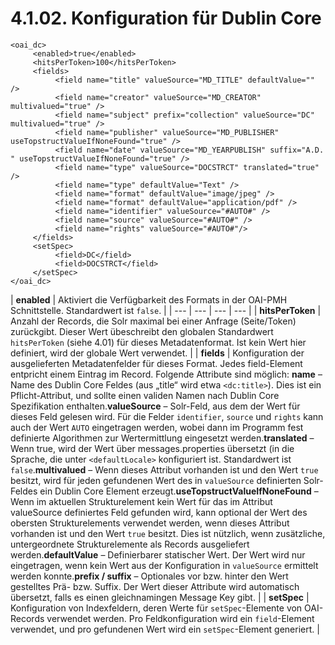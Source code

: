 # 4.1.02. Konfiguration für Dublin Core

```markup
<oai_dc>
     <enabled>true</enabled>
     <hitsPerToken>100</hitsPerToken>
     <fields>
          <field name="title" valueSource="MD_TITLE" defaultValue="" />
          <field name="creator" valueSource="MD_CREATOR" multivalued="true" />
          <field name="subject" prefix="collection" valueSource="DC" multivalued="true" />
          <field name="publisher" valueSource="MD_PUBLISHER" useTopstructValueIfNoneFound="true" />
          <field name="date" valueSource="MD_YEARPUBLISH" suffix="A.D. " useTopstructValueIfNoneFound="true" />
          <field name="type" valueSource="DOCSTRCT" translated="true" />
          <field name="type" defaultValue="Text" />
          <field name="format" defaultValue="image/jpeg" />
          <field name="format" defaultValue="application/pdf" />
          <field name="identifier" valueSource="#AUTO#" />
          <field name="source" valueSource="#AUTO#" />
          <field name="rights" valueSource="#AUTO#"/>
     </fields>
     <setSpec>
          <field>DC</field>
          <field>DOCSTRCT</field>
     </setSpec>
</oai_dc>
```



| **enabled** | Aktiviert die Verfügbarkeit des Formats in der OAI-PMH Schnittstelle. Standardwert ist `false`. |
| --- | --- | --- | --- |
| **hitsPerToken** | Anzahl der Records, die Solr maximal bei einer Anfrage \(Seite/Token\) zurückgibt. Dieser Wert übeschreibt den globalen Standardwert `hitsPerToken` \(siehe 4.01\) für dieses Metadatenformat. Ist kein Wert hier definiert, wird der globale Wert verwendet. |
| **fields**   | Konfiguration der ausgelieferten Metadatenfelder für dieses Format. Jedes field-Element entpricht einem Eintrag im Record. Folgende Attribute sind möglich: **name** – Name des Dublin Core Feldes \(aus „title“ wird etwa `<dc:title>`\). Dies ist ein Pflicht-Attribut, und sollte einen validen Namen nach Dublin Core Spezifikation enthalten.**valueSource** – Solr-Feld, aus dem der Wert für dieses Feld gelesen wird. Für die Felder `identifier`, `source` und `rights` kann auch der Wert `AUTO` eingetragen werden, wobei dann im Programm fest definierte Algorithmen zur Wertermittlung eingesetzt werden.**translated** – Wenn true, wird der Wert über messages.properties übersetzt \(in die Sprache, die unter `<defaultLocale>` konfiguriert ist. Standardwert ist `false`.**multivalued** – Wenn dieses Attribut vorhanden ist und den Wert `true` besitzt, wird für jeden gefundenen Wert des in `valueSource` definierten Solr-Feldes ein Dublin Core Element erzeugt.**useTopstructValueIfNoneFound** – Wenn im aktuellen Strukturelement kein Wert für das im Attribut valueSource definiertes Feld gefunden wird, kann optional der Wert des obersten Strukturelements verwendet werden, wenn dieses Attribut vorhanden ist und den Wert `true` besitzt. Dies ist nützlich, wenn zusätzliche, untergeordnete Strukturelemente als Records ausgeliefert werden.**defaultValue** – Definierbarer statischer Wert. Der Wert wird nur eingetragen, wenn kein Wert aus der Konfiguration in `valueSource` ermittelt werden konnte.**prefix / suffix** – Optionales vor bzw. hinter den Wert gestelltes Prä- bzw. Suffix. Der Wert dieser Attribute wird automatisch übersetzt, falls es einen gleichnamingen Message Key gibt. |
| **setSpec**  | Konfiguration von Indexfeldern, deren Werte für `setSpec`-Elemente von OAI-Records verwendet werden. Pro Feldkonfiguration wird ein `field`-Element verwendet, und pro gefundenen Wert wird ein `setSpec`-Element generiert. |

